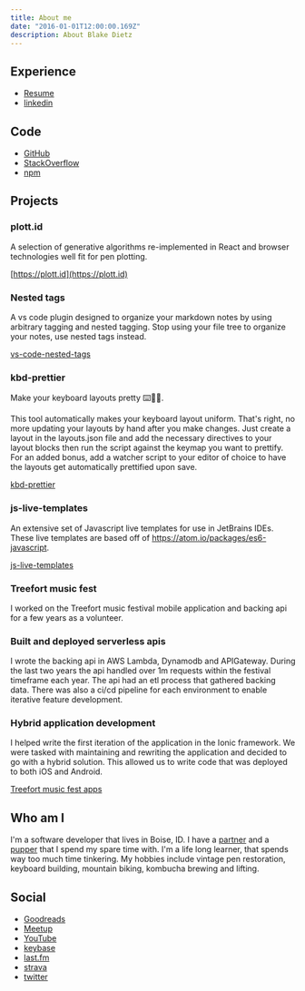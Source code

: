 ```yaml
---
title: About me
date: "2016-01-01T12:00:00.169Z"
description: About Blake Dietz
---
```


## Experience

- [Resume](https://www.blakedietz.me/resume)
- [linkedin](https://www.linkedin.com/in/blake-dietz-08229a61)

## Code

- [GitHub](https://github.com/blakedietz)
- [StackOverflow](https://stackoverflow.com/users/1148547/arete)
- [npm](https://www.npmjs.com/~blakedietz)

## Projects

### plott.id

A selection of generative algorithms re-implemented in React and browser technologies well fit for pen plotting.

[https://plott.id](https://plott.id)

### Nested tags

A vs code plugin designed to organize your markdown notes by using arbitrary tagging and nested tagging. Stop using your file tree to organize your notes, use nested tags instead.

[vs-code-nested-tags](https://marketplace.visualstudio.com/items?itemName=vscode-nested-tags.vscode-nested-tags)

### kbd-prettier

Make your keyboard layouts pretty ⌨️💅✨.

This tool automatically makes your keyboard layout uniform. That's right, no more updating your layouts by hand after you make changes. Just create a layout in the layouts.json file and add the necessary directives to your layout blocks then run the script against the keymap you want to prettify. For an added bonus, add a watcher script to your editor of choice to have the layouts get automatically prettified upon save.

[kbd-prettier](https://www.npmjs.com/package/kbd-prettier)

### js-live-templates

An extensive set of Javascript live templates for use in JetBrains IDEs. These live templates are based off of https://atom.io/packages/es6-javascript.

[js-live-templates](https://github.com/blakedietz/js-live-template)

### Treefort music fest

I worked on the Treefort music festival mobile application and backing api for a few years as a volunteer.

### Built and deployed serverless apis

I wrote the backing api in AWS Lambda, Dynamodb and APIGateway. During the last two years the api handled over 1m
requests within the festival timeframe each year. The api had an etl process that gathered backing data. There was
also a ci/cd pipeline for each environment to enable iterative feature development.

### Hybrid application development

I helped write the first iteration of the application in the Ionic framework. We were tasked with maintaining and
rewriting the application and decided to go with a hybrid solution. This allowed us to write code that was deployed
to both iOS and Android.

[Treefort music fest apps](https://www.treefortmusicfest.com/app/)

## Who am I

I'm a software developer that lives in Boise, ID. I have a [partner](https://instagram.com/allyan_na) and a [pupper](https://instagram.com/velo.dog) that I spend my spare time with. I'm a life long learner, that spends way too much time tinkering. My hobbies include vintage pen restoration, keyboard building, mountain biking, kombucha brewing and lifting.

## Social

- [Goodreads](https://www.goodreads.com/user/show/34266166-blake-dietz)
- [Meetup](http://www.meetup.com/frontend-devs/)
- [YouTube](https://www.youtube.com/user/BlakeDietz/videos?shelf_id=0&view=0&sort=dd)
- [keybase](https://keybase.io/blakedietz)
- [last.fm](https://www.last.fm/user/ph3arl3ss)
- [strava](https://www.strava.com/athletes/105299)
- [twitter](https://twitter.com/DietzTweetz)
